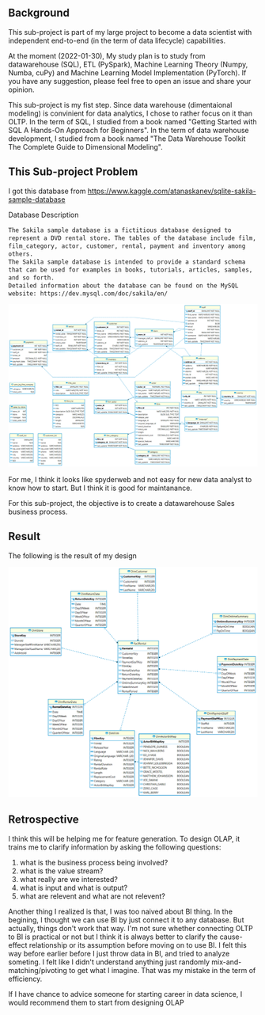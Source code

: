 
## Background

This sub-project is part of my large project to become a data scientist with independent end-to-end (in the term of data lifecycle) capabilities. 

At the moment (2022-01-30), My study plan is to study from datawarehouse (SQL), ETL (PySpark), Machine Learning Theory (Numpy, Numba, cuPy) and Machine Learning Model Implementation (PyTorch). If you have any suggestion, please feel free to open an issue and share your opinion.

This sub-project is my fist step. Since data warehouse (dimentaional modeling) is convinient for data analytics, I chose to rather focus on it than OLTP. In the term of SQL, I studied from a book named "Getting Started with SQL A Hands-On Approach for Beginners". In the term of data warehouse development, I studied from a book named "The Data Warehouse Toolkit The Complete Guide to Dimensional Modeling". 

## This Sub-project Problem

I got this database from https://www.kaggle.com/atanaskanev/sqlite-sakila-sample-database

 Database Description

    The Sakila sample database is a fictitious database designed to represent a DVD rental store. The tables of the database include film, film_category, actor, customer, rental, payment and inventory among others.
    The Sakila sample database is intended to provide a standard schema that can be used for examples in books, tutorials, articles, samples, and so forth.
    Detailed information about the database can be found on the MySQL website: https://dev.mysql.com/doc/sakila/en/


![Original data model](rental_video_OLTP_BEFORE.png)

For me, I think it looks like spyderweb and not easy for new data analyst to know how to start. But I think it is good for maintanance.

For this sub-project, the objective is to create a datawarehouse Sales business process.

## Result

The following is the result of my design

![Original data model](rental_video_OLAP_AFTER.png)

## Retrospective

I think this will be helping me for feature generation. To design OLAP, it trains me to clarify information by asking the following questions:
1. what is the business process being involved?
2. what is the value stream?
3. what really are we interested?
4. what is input and what is output?
5. what are relevent and what are not relevent?

Another thing I realized is that, I was too naived about BI thing. In the begining, I thought we can use BI by just connect it to any database. But actually, things don't work that way. I'm not sure whether connecting OLTP to BI is practical or not but I think it is always better to clarify the cause-effect relationship or its assumption before moving on to use BI. I felt this way before earlier before I just throw data in BI, and tried to analyze someting. I felt like I didn't understand anything just randomly mix-and-matching/pivoting to get what I imagine. That
 was my mistake in the term of efficiency.

 If I have chance to advice someone for starting career in data science, I would recommend them to start from designing OLAP
